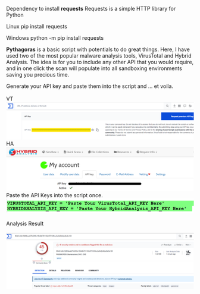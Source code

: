 Dependency to install
**requests**
Requests is a simple HTTP library for Python

Linux
pip install requests

Windows
python -m pip install requests

**Pythagoras** is a basic script with potentials to do great things. 
Here, I have used two of the most popular malware analysis tools, VirusTotal and Hybrid Analysis. 
The idea is for you to include any other API that you would require, and in one click the scan will populate into all sandboxing environments saving you precious time.

Generate your API key and paste them into the script and … et voila.
<br>
<br>
VT
<br>
![](https://github.com/Gracchi/Project-Venus/blob/main/docs/VT%20API.png)
<br>
HA
<br>
![](https://github.com/Gracchi/Project-Venus/blob/main/docs/HA%20API.png)
<br>
Paste the API Keys into the script once.
<br>
![](https://github.com/Gracchi/Project-Venus/blob/main/docs/paste%20your%20API%20Here.png)
<br>
<br>
Analysis Result
<br>
<br>
![](https://github.com/Gracchi/Project-Venus/blob/main/docs/Sample%20of%20scan%20results.png)

